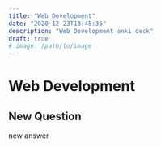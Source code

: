```yaml
---
title: "Web Development"
date: "2020-12-23T13:45:35"
description: "Web Development anki deck"
draft: true
# image: /path/to/image
---
```


# Web Development

## New Question

new answer

